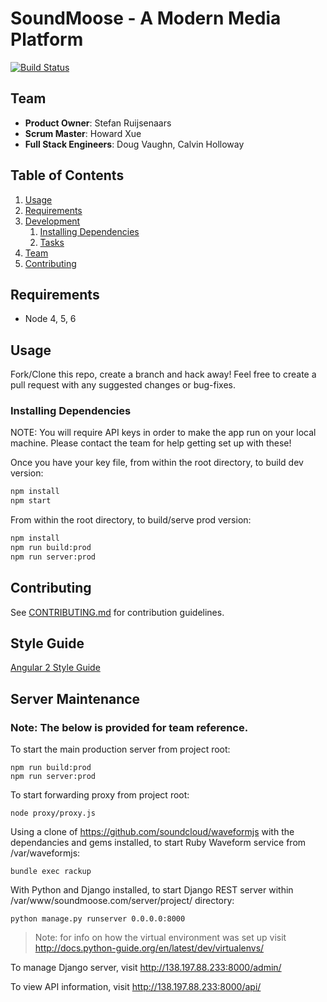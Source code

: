 # SoundMoose - A Modern Media Platform

[![Build Status](https://travis-ci.org/hrr20-over9000/SoundMoose.svg?branch=master)](https://travis-ci.org/hrr20-over9000/SoundMoose)

## Team

  - __Product Owner__: Stefan Ruijsenaars
  - __Scrum Master__: Howard Xue
  - __Full Stack Engineers__: Doug Vaughn, Calvin Holloway

## Table of Contents

1. [Usage](#Usage)
1. [Requirements](#requirements)
1. [Development](#development)
    1. [Installing Dependencies](#installing-dependencies)
    1. [Tasks](#tasks)
1. [Team](#team)
1. [Contributing](#contributing)

## Requirements

- Node 4, 5, 6

## Usage

Fork/Clone this repo, create a branch and hack away! Feel free to create a pull request with any suggested changes or bug-fixes.

### Installing Dependencies

NOTE: You will require API keys in order to make the app run on your local machine. Please contact the team for help getting set up with these!

Once you have your key file, from within the root directory, to build dev version:

```sh
npm install
npm start
```

From within the root directory, to build/serve prod version:

```sh
npm install
npm run build:prod
npm run server:prod
```

## Contributing

See [CONTRIBUTING.md](CONTRIBUTING.md) for contribution guidelines.

## Style Guide

[Angular 2 Style Guide](https://angular.io/docs/ts/latest/guide/style-guide.html#!#naming)

## Server Maintenance
### Note: The below is provided for team reference.

To start the main production server from project root:
```
npm run build:prod
npm run server:prod
```

To start forwarding proxy from project root:
```
node proxy/proxy.js
```

Using a clone of https://github.com/soundcloud/waveformjs with the dependancies and gems installed, to start Ruby Waveform service from /var/waveformjs:
```
bundle exec rackup
```

With Python and Django installed, to start Django REST server within /var/www/soundmoose.com/server/project/ directory:
```
python manage.py runserver 0.0.0.0:8000
```

> Note: for info on how the virtual environment was set up visit http://docs.python-guide.org/en/latest/dev/virtualenvs/

To manage Django server, visit http://138.197.88.233:8000/admin/

To view API information, visit http://138.197.88.233:8000/api/
